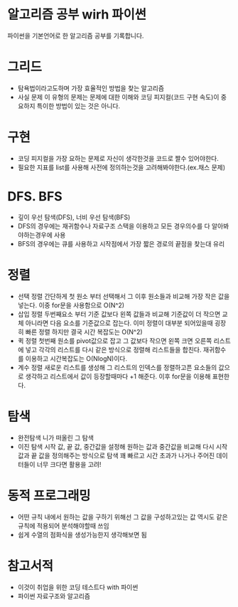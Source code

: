 # 알고리즘 공부 wirh 파이썬
파이썬을 기본언어로 한 알고리즘 공부를 기록합니다.


# 그리드
- 탐욕법이라고도하며 가장 효율적인 방법을 찾는 알고리즘 
- 사실 문제 이 유형의 문제는 문제에 대한 이해와 코딩 피지컬(코드 구현 속도)이 중요하지 특이한 방법이 있는 것은 아니다.

# 구현
- 코딩 피지컬을 가장 요하는 문제로 자신이 생각한것을 코드로 짤수 있어야한다.
- 필요한 지표를 list를 사용해 사전에 정의하는것을 고려해봐야한다.(ex.채스 문제)

# DFS. BFS
- 깊이 우선 탐색(DFS), 너비 우선 탐색(BFS)
- DFS의 경우에는 재귀함수나 자료구조 스택을 이용하고 모든 경우의수를 다 알아봐야하는경우에 사용 
- BFS의 경우에는 큐를 사용하고 시작점에서 가장 짧은 경로의 끝점을 찾는대 유리

# 정렬
- 선택 정렬
간단하게 첫 원소 부터 선택해서 그 이후 원소들과 비교해 가장 작은 값을 넣는다. 이중 for문을 사용함으로 O(N^2)
- 삽입 정렬
두번째요소 부터 기준 값보다 왼쪽 값들과 비교해 기준값이 더 작으면 교체 아니라면 다음 요소를 기준값으로 잡는다.
이미 정렬이 대부분 되어있을때 굉장히 빠른 정렬 하지만 결국 시간 복잡도는 O(N^2)
- 퀵 정렬
첫번째 원소를 pivot값으로 잡고 그 값보다 작으면 왼쪽 크면 오른쪽 리스트에 넣고 각각의 리스트를 다시 같은 방식으로 정렬해 리스트들을 합친다.
재귀함수를 이용하고 시간복잡도는 O(NlogN)이다.
- 계수 정렬 
새로운 리스트를 생성해 그 리스트의 인덱스를 정렬하고픈 요소들의 값으로 생각하고 리스트에서 값이 등장할때마다 +1 해준다.
이후 for문을 이용해 표현한다.

# 탐색
- 완전탐색
니가 떠올린 그 탐색
- 이진 탐색
시작 값, 끝 값, 중간값을 설정해 원하는 값과 중간값을 비교해 다시 시작 값과 끝 값을 정의해주는 방식으로 탐색
꽤 빠르고 시간 초과가 나거나 주어진 데이터들이 너무 크다면 활용을 고려!

# 동적 프로그래밍
- 어떤 규칙 내에서 원하는 값을 구하기 위해선 그 값을 구성하고있는 값 역시도 같은 규칙에 적용되어 분석해야할때 쓰임
- 쉽게 수열의 점화식을 생성가능한지 생각해보면 됨

# 참고서적
- 이것이 취업을 위한 코딩 테스트다 with 파이썬
- 파이썬 자료구조와 알고리즘
